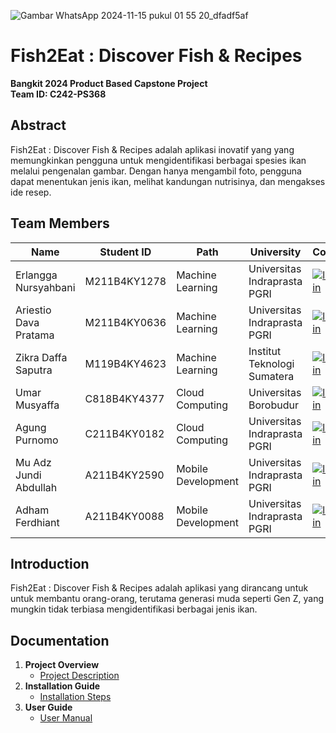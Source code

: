 ![Gambar WhatsApp 2024-11-15 pukul 01 55 20_dfadf5af](https://github.com/user-attachments/assets/0e167d1e-f517-4ec2-8839-632b6dec1c8f)

# Fish2Eat : Discover Fish & Recipes
**Bangkit 2024 Product Based Capstone Project**  
**Team ID: C242-PS368**

## Abstract
Fish2Eat : Discover Fish & Recipes adalah aplikasi inovatif yang yang memungkinkan pengguna untuk mengidentifikasi berbagai spesies ikan melalui pengenalan gambar. Dengan hanya mengambil foto, pengguna dapat menentukan jenis ikan, melihat kandungan nutrisinya, dan mengakses ide resep.

## Team Members

| Name                           | Student ID     | Path               | University                             | Contact   |
|--------------------------------|----------------|--------------------|----------------------------------------|-----------|
| Erlangga Nursyahbani       | M211B4KY1278    | Machine Learning   | Universitas Indraprasta PGRI               | [![linkedin](https://img.shields.io/badge/linkedin-0A66C2?style=for-the-badge&logo=linkedin&logoColor=white)](https://www.linkedin.com/in/erlangganursyahbani/)  
| Ariestio Dava Pratama           | M211B4KY0636   | Machine Learning   | Universitas Indraprasta PGRI                  | [![linkedin](https://img.shields.io/badge/linkedin-0A66C2?style=for-the-badge&logo=linkedin&logoColor=white)](https://www.linkedin.com/in/ariestio-dava-pratama-897039282/)
| Zikra Daffa Saputra           | M119B4KY4623   | Machine Learning   | Institut Teknologi Sumatera               | [![linkedin](https://img.shields.io/badge/linkedin-0A66C2?style=for-the-badge&logo=linkedin&logoColor=white)](https://www.linkedin.com/in/zikra-ds/)
| Umar Musyaffa            | C818B4KY4377   | Cloud Computing    | Universitas Borobudur                 | [![linkedin](https://img.shields.io/badge/linkedin-0A66C2?style=for-the-badge&logo=linkedin&logoColor=white)](https://www.linkedin.com/in/umar-musyaffa-234585310/)  
| Agung Purnomo                | C211B4KY0182   | Cloud Computing    | Universitas Indraprasta PGRI           | [![linkedin](https://img.shields.io/badge/linkedin-0A66C2?style=for-the-badge&logo=linkedin&logoColor=white)](https://www.linkedin.com/in/agung-purnomo-234238272/)   
| Mu Adz Jundi Abdullah                    | A211B4KY2590   | Mobile Development | Universitas Indraprasta PGRI                 | [![linkedin](https://img.shields.io/badge/linkedin-0A66C2?style=for-the-badge&logo=linkedin&logoColor=white)](https://www.linkedin.com/in/jundia/)
| Adham Ferdhiant                 | A211B4KY0088   | Mobile Development | Universitas Indraprasta PGRI       | [![linkedin](https://img.shields.io/badge/linkedin-0A66C2?style=for-the-badge&logo=linkedin&logoColor=white)](https://www.linkedin.com/in/adham-ferdhiant-68b209311/)

## Introduction

Fish2Eat : Discover Fish & Recipes adalah aplikasi yang dirancang untuk untuk membantu orang-orang, terutama generasi muda seperti Gen Z, yang mungkin tidak terbiasa mengidentifikasi berbagai jenis ikan.

## Documentation

1. **Project Overview**
   - [Project Description](https:#)
2. **Installation Guide**
   - [Installation Steps](https:#)
3. **User Guide**
   - [User Manual](https:#)
  








